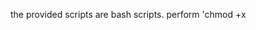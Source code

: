 the provided scripts are bash scripts. perform 'chmod +x <script>' before execution or use 'bash' command.


execute labsjdk_cpp-Intrptr_setup.sh for zero interpreter (cpp interpreter) for live debugging of interpretation in runtime. zero interpreter does not use the assembler. it does inline interpretation which means it is not specific to any target and disables compilation of mehtods (disables machine code generation).

execute helloworld using normal commands.

javac HelloWorld.java -> for compilation

java HelloWorld -> execution. prints lots of debug messages from the interpreter for each method being interpreted.

--------------------------------------------------------------------------------

execute labsjdk_temp-Intrptr_setup.sh for template interpreter. this is the default interpreter. here interpreter is generated in runtime and debugging interpreter is difficult here as the interpreter is seperately generated in assembly. it also has inline bytecode function and bytecode definitions generated in assembly. it runs like normal interpreter and supports compilation. compiled methods will be added to codecache.

javac HelloWorld.java -> for compilation

java HelloWorld -> execution

add options '-XX:+UnlockDiagnosticVMOptions -XX:+PrintInterpreter' for printing the interpreter. also add '-XX:+PrintAssembly' for printing the native compiled methods.
